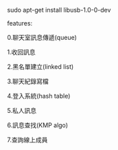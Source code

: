 sudo apt-get install libusb-1.0-0-dev

features:

0.聊天室訊息傳遞(queue)

1.收回訊息

2.黑名單建立(linked list)

3.聊天紀錄寫檔

4.登入系統(hash table)

5.私人訊息

6.訊息查找(KMP algo)

7.查詢線上成員

